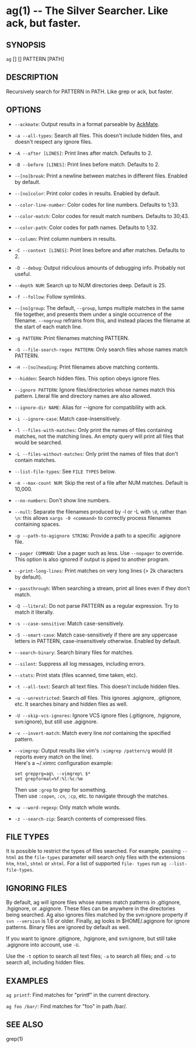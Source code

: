ag(1) -- The Silver Searcher. Like ack, but faster.
=============================================

## SYNOPSIS

`ag` [<file-type>] [<options>] PATTERN [PATH]

## DESCRIPTION

Recursively search for PATTERN in PATH. Like grep or ack, but faster.

## OPTIONS

  * `--ackmate`:
    Output results in a format parseable by [AckMate](https://github.com/protocool/AckMate).

  * `-a --all-types`:
    Search all files. This doesn't include hidden files, and doesn't respect any ignore files.

  * `-A --after [LINES]`:
    Print lines after match. Defaults to 2.

  * `-B --before [LINES]`:
    Print lines before match. Defaults to 2.

  * `--[no]break`:
    Print a newline between matches in different files. Enabled by default.

  * `--[no]color`:
    Print color codes in results. Enabled by default.

  * `--color-line-number`:
    Color codes for line numbers. Defaults to 1;33.

  * `--color-match`:
    Color codes for result match numbers. Defaults to 30;43.

  * `--color-path`:
    Color codes for path names. Defaults to 1;32.

  * `--column`:
    Print column numbers in results.

  * `-C --context [LINES]`:
    Print lines before and after matches. Defaults to 2.

  * `-D --debug`:
    Output ridiculous amounts of debugging info. Probably not useful.

  * `--depth NUM`:
    Search up to NUM directories deep. Default is 25.

  * `-f --follow`:
    Follow symlinks.

  * `--[no]group`:
    The default, `--group`, lumps multiple matches in the same file
    together, and presents them under a single occurrence of the
    filename. `--nogroup` refrains from this, and instead places the
    filename at the start of each match line.

  * `-g PATTERN`:
    Print filenames matching PATTERN.

  * `-G --file-search-regex PATTERN`:
    Only search files whose names match PATTERN.

  * `-H --[no]heading`:
    Print filenames above matching contents.

  * `--hidden`:
    Search hidden files. This option obeys ignore files.

  * `--ignore PATTERN`:
    Ignore files/directories whose names match this pattern. Literal
    file and directory names are also allowed.

  * `--ignore-dir NAME`:
    Alias for --ignore for compatibility with ack.

  * `-i --ignore-case`:
    Match case-insensitively.

  * `-l --files-with-matches`:
    Only print the names of files containing matches, not the matching
    lines. An empty query will print all files that would be searched.

  * `-L --files-without-matches`:
    Only print the names of files that don't contain matches.

  * `--list-file-types`:
    See `FILE TYPES` below.

  * `-m --max-count NUM`:
    Skip the rest of a file after NUM matches. Default is 10,000.

  * `--no-numbers`:
    Don't show line numbers.

  * `--null`:
    Separate the filenames produced by -l or -L with `\0`, rather than `\n`:
    this allows `xargs -0 <command>` to correctly process filenames containing
    spaces.
  
  * `-p --path-to-agignore STRING`:
    Provide a path to a specific .agignore file.

  * `--pager COMMAND`:
    Use a pager such as less. Use `--nopager` to override. This option
    is also ignored if output is piped to another program.

  * `--print-long-lines`:
    Print matches on very long lines (> 2k characters by default).

  * `--passthrough`:
    When searching a stream, print all lines even if they don't match.

  * `-Q --literal`:
    Do not parse PATTERN as a regular expression. Try to match it literally.

  * `-s --case-sensitive`:
    Match case-sensitively.

  * `-S --smart-case`:
    Match case-sensitively if there are any uppercase letters in PATTERN,
    case-insensitively otherwise. Enabled by default.

  * `--search-binary`:
    Search binary files for matches.

  * `--silent`:
    Suppress all log messages, including errors.

  * `--stats`:
    Print stats (files scanned, time taken, etc).

  * `-t --all-text`:
    Search all text files. This doesn't include hidden files.

  * `-u --unrestricted`:
    Search *all* files. This ignores .agignore, .gitignore, etc. It searches
    binary and hidden files as well.

  * `-U --skip-vcs-ignores`:
    Ignore VCS ignore files (.gitignore, .hgignore, svn:ignore), but still
    use .agignore.

  * `-v --invert-match`:
    Match every line *not* containing the specified pattern.

  * `--vimgrep`:
    Output results like vim's `:vimgrep /pattern/g` would (it reports every match on the line).   
    Here's a ~/.vimrc configuration example:

    `set grepprg=ag\ --vimgrep\ $*`   
    `set grepformat=%f:%l:%c:%m`

    Then use `:grep` to grep for something.   
    Then use `:copen`, `:cn`, `:cp`, etc. to navigate through the matches.

  * `-w --word-regexp`:
    Only match whole words.

  * `-z --search-zip`:
    Search contents of compressed files.

## FILE TYPES

It is possible to restrict the types of files searched. For example, passing
`--html` as the `file-types` parameter will search only files with the
extensions `htm`, `html`, `shtml` or `xhtml`. For a list of supported `file-
types` run `ag --list-file-types`.

## IGNORING FILES

By default, ag will ignore files whose names match patterns in .gitignore,
.hgignore, or .agignore. These files can be anywhere in the directories being
searched. Ag also ignores files matched by the svn:ignore property if `svn
--version` is 1.6 or older.  Finally, ag looks in $HOME/.agignore for ignore
patterns. Binary files are ignored by default as well.

If you want to ignore .gitignore, .hgignore, and svn:ignore, but still take
.agignore into account, use `-U`.

Use the `-t` option to search all text files; `-a` to search all files; and `-u`
to search all, including hidden files.

## EXAMPLES

`ag printf`:
  Find matches for "printf" in the current directory.

`ag foo /bar/`:
  Find matches for "foo" in path /bar/.

## SEE ALSO

grep(1)
